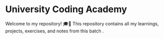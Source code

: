 # University Coding Academy 

Welcome to my repository! 🎓🚀 This repository contains all my learnings, projects, exercises, and notes from this batch .
